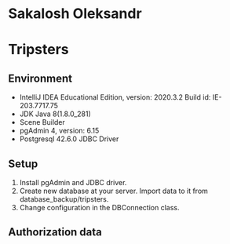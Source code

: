 # Sakalosh Oleksandr

# Tripsters

## Environment

- IntelliJ IDEA Educational Edition, version: 2020.3.2 Build id: IE-203.7717.75
- JDK Java 8(1.8.0_281)
- Scene Builder
- pgAdmin 4, version: 6.15
- Postgresql 42.6.0 JDBC Driver

## Setup

1. Install pgAdmin and JDBC driver.
2. Create new database at your server. Import data to it from database_backup/tripsters.
3. Change configuration in the DBConnection class.

## Authorization data
